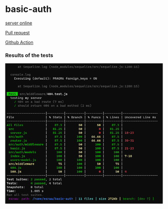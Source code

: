 # basic-auth
[server online](https://esraa-basic-auth.onrender.com/)

[Pull request](https://github.com/esraaobeido/basic-auth/pull/2)

[Github Action](https://github.com/esraaobeido/basic-auth/actions)

### Results of the tests

![image](./lab6-test.png)